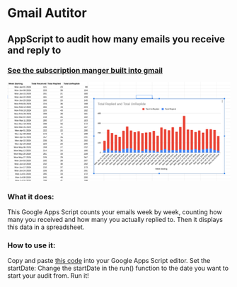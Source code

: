 # Gmail Autitor
## AppScript to audit how many emails you receive and reply to 

### [See the subscription manger built into gmail](https://mail.google.com/mail/u/0/#sub)

![](email.png)

### What it does:

This Google Apps Script counts your emails week by week, counting how many you received and how many you actually replied to. Then it displays this data in a spreadsheet.

### How to use it:

Copy and paste [this code](code.gs) into your Google Apps Script editor.
Set the startDate: Change the startDate in the run() function to the date you want to start your audit from.
Run it!

